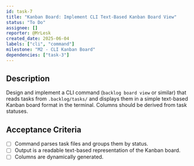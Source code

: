 ```yaml
---
id: task-7
title: "Kanban Board: Implement CLI Text-Based Kanban Board View"
status: "To Do"
assignee: []
reporter: @MrLesk
created_date: 2025-06-04
labels: ["cli", "command"]
milestone: "M2 - CLI Kanban Board"
dependencies: ["task-3"]
---
```


## Description

Design and implement a CLI command (`backlog board view` or similar) that reads tasks from `.backlog/tasks/` and displays them in a simple text-based Kanban board format in the terminal. Columns should be derived from task statuses.

## Acceptance Criteria

- [ ] Command parses task files and groups them by status.
- [ ] Output is a readable text-based representation of the Kanban board.
- [ ] Columns are dynamically generated.
